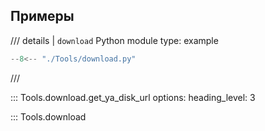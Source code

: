 ## Примеры

/// details | `download` Python module
type: example

``` python
--8<-- "./Tools/download.py"
```

///

::: Tools.download.get_ya_disk_url
options:
heading_level: 3


::: Tools.download
